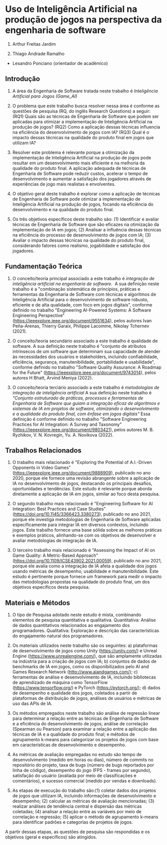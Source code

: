 # Uso de Inteligência Artificial na produção de jogos na perspectiva da engenharia de software

1. Arthur Freitas Jardim

1. Thiago Andrade Ramalho

* Lesandro Ponciano (orientador de acadêmico)

## Introdução

1. A área da Engenharia de Software tratada neste trabalho é  _Inteligência Artificial para Jogos (Game_AI)_

1. O problema que este trabalho busca resolver nessa área é conforme as questões de pesquisa (RQ, do inglês Research Questions) a seguir: (RQ1) Quais são as técnicas de Engenharia de Software que podem ser aplicadas para otimizar a implementação de Inteligência Artificial na produção de jogos? (RQ2) Como a aplicação dessas técnicas influencia na eficiência do desenvolvimento de jogos com IA? (RQ3) Qual é o impacto dessas técnicas na qualidade do produto final em jogos que utilizam IA?

2. Resolver este problema é relevante porque a otimização da implementação de Inteligência Artificial na produção de jogos pode resultar em um desenvolvimento mais eficiente e na melhoria da qualidade do produto final. A aplicação adequada de técnicas de Engenharia de Software pode reduzir custos, acelerar o tempo de desenvolvimento e aumentar a satisfação dos jogadores através de experiências de jogo mais realistas e envolventes.

3. O objetivo geral deste trabalho é explorar como a aplicação de técnicas de Engenharia de Software pode otimizar a implementação de Inteligência Artificial na produção de jogos, focando na eficiência do desenvolvimento e na qualidade do produto final.

4. Os três objetivos específicos deste trabalho são: (1) Identificar e avaliar técnicas de Engenharia de Software que são eficazes na otimização da implementação de IA em jogos; (2) Analisar a influência dessas técnicas na eficiência do processo de desenvolvimento de jogos com IA; (3) Avaliar o impacto dessas técnicas na qualidade do produto final, considerando fatores como realismo, jogabilidade e satisfação dos jogadores.

## Fundamentação Teórica

1. O conceito/teoria principal associado a este trabalho é _integração de inteligência artificial na engenharia de software._  A sua definição neste trabalho é a "combinação sistemática de princípios, práticas e ferramentas da Engenharia de Software com técnicas e algoritmos de Inteligência Artificial para o desenvolvimento de software robusto, eficiente e de alta qualidade, com foco em jogos digitais", conforme definido no trabalho "Engineering AI-Powered Systems: A Software Engineering Perspective" (https://ieeexplore.ieee.org/document/9551634), pelos autores Ivan Peña-Arenas, Thierry Garaix, Philippe Lacomme, Nikolay Tchernev (2021).

1. O conceito/teoria secundário associado a este trabalho é qualidade de software. A sua definição neste trabalho é "conjunto de atributos intrínsecos de um software que determinam sua capacidade de atender às necessidades dos usuários e stakeholders, incluindo confiabilidade, eficiência, segurança, manutenibilidade, portabilidade e usabilidade", conforme definido no trabalho "Software Quality Assurance: A Roadmap for the Future" (https://ieeexplore.ieee.org/document/9743014), pelos autores H Bhatt, Arvind Meniya (2022).

1. O conceito/teoria terciário associado a este trabalho é _metodologias de integração de inteligência artificial_ A sua definição neste trabalho é _"Conjunto estruturado de práticas, processos e ferramentas de Engenharia de Software que guiam a integração eficaz de algoritmos e sistemas de IA em projetos de software, otimizando o desenvolvimento e a qualidade do produto final, com ênfase em jogos digitais"_ Essa definição é conforme definido no trabalho "Software Engineering Practices for AI Integration: A Survey and Taxonomy" (https://ieeexplore.ieee.org/document/9803421), pelos autores M. B. Ryzhikov, V. N. Kovregin, Yu. A. Novikova (2022).

## Trabalhos Relacionados

1. O trabalho mais relacionado é "Exploring the Potential of A.I.-Driven Opponents in Video Games" (https://ieeexplore.ieee.org/document/9888909), publicado no ano 2020, porque ele fornece uma revisão abrangente sobre a aplicação de IA no desenvolvimento de jogos, destacando os principais desafios, oportunidades e tendências. Este estudo é relevante porque aborda diretamente a aplicação de IA em jogos, similar ao foco desta pesquisa.

1. O segundo trabalho mais relacionado é "Engineering Software for AI Integration: Best Practices and Case Studies" (https://doi.org/10.1145/3366423.3380273), publicado no ano 2021, porque ele investiga metodologias de Engenharia de Software aplicadas especificamente para integrar IA em diversos contextos, incluindo jogos. Este trabalho fornece uma base sólida sobre as melhores práticas e exemplos práticos, alinhando-se com os objetivos de desenvolver e avaliar metodologias de integração de IA.
   
1. O terceiro trabalho mais relacionado é "Assessing the Impact of AI on Game Quality: A Metric-Based Approach" (https://doi.org/10.1109/ICSE43902.2021.00059), publicado no ano 2021, porque ele avalia como a integração de IA afeta a qualidade dos jogos usando métricas de desempenho, usabilidade e manutenibilidade. Este estudo é pertinente porque fornece um framework para medir o impacto das metodologias propostas na qualidade do produto final, um dos objetivos específicos desta pesquisa.

## Materiais e Métodos

1. O tipo de Pesquisa adotado neste estudo é mista, combinando elementos de pesquisa quantitativa e qualitativa.
Quantitativa: Análise de dados quantitativos relacionados ao engajamento dos programadores.
Qualitativa: Exploração e descrição das características do engajamento natural dos programadores.

2. Os materiais utilizados neste trabalho são os seguintes:
a) plataformas de desenvolvimento de jogos como Unity (https://unity.com/) e Unreal Engine (https://www.unrealengine.com/), que são amplamente utilizadas na indústria para a criação de jogos com IA;
b) conjuntos de dados de benchmarks de IA em jogos, como os disponibilizados pelo AI and Games Research Network (http://www.aiandgames.com/);
c) ferramentas de análise e desenvolvimento de IA, incluindo bibliotecas de aprendizado de máquina como TensorFlow (https://www.tensorflow.org/) e PyTorch (https://pytorch.org/);
d) dados de desempenho e qualidade dos jogos, coletados a partir de plataformas de distribuição de jogos, análises de usuários e métricas de uso das APIs de IA.

3. Os métodos empregados neste trabalho são análise de regressão linear para determinar a relação entre as técnicas de Engenharia de Software e a eficiência do desenvolvimento de jogos; análise de correlação (Spearman ou Pearson) para examinar a relação entre a aplicação das técnicas de IA e a qualidade do produto final; e métodos de agrupamento k-means para categorizar os projetos de jogos com base em características de desenvolvimento e desempenho.

4. As métricas de avaliação empregadas no estudo são tempo de desenvolvimento (medido em horas ou dias), número de commits no repositório do projeto, taxa de bugs (número de bugs reportados por linha de código), desempenho do jogo (FPS - frames por segundo), satisfação do usuário (avaliada por meio de classificações e comentários), e sucesso comercial (medido por vendas e downloads).

5. As etapas de execução do trabalho são:(1) coletar dados dos projetos de jogos que utilizam IA, incluindo informações de desenvolvimento e desempenho; (2) calcular as métricas de avaliação mencionadas; (3) realizar análises de tendência central e dispersão das métricas coletadas; (4) analisar a relação entre as variáveis por meio de correlação e regressão; (5) aplicar o método de agrupamento k-means para identificar padrões e categorias de projetos de jogos.

A partir dessas etapas, as questões de pesquisa são respondidas e os objetivos (geral e específicos) são atingidos.
